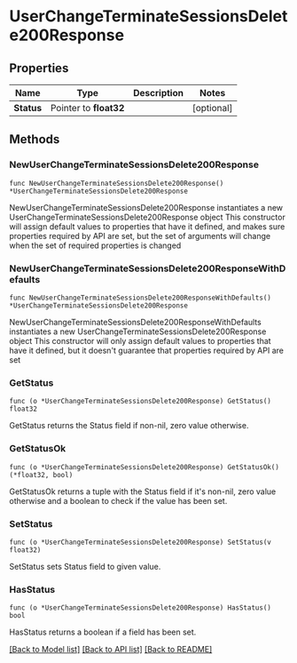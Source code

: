 # UserChangeTerminateSessionsDelete200Response

## Properties

Name | Type | Description | Notes
------------ | ------------- | ------------- | -------------
**Status** | Pointer to **float32** |  | [optional] 

## Methods

### NewUserChangeTerminateSessionsDelete200Response

`func NewUserChangeTerminateSessionsDelete200Response() *UserChangeTerminateSessionsDelete200Response`

NewUserChangeTerminateSessionsDelete200Response instantiates a new UserChangeTerminateSessionsDelete200Response object
This constructor will assign default values to properties that have it defined,
and makes sure properties required by API are set, but the set of arguments
will change when the set of required properties is changed

### NewUserChangeTerminateSessionsDelete200ResponseWithDefaults

`func NewUserChangeTerminateSessionsDelete200ResponseWithDefaults() *UserChangeTerminateSessionsDelete200Response`

NewUserChangeTerminateSessionsDelete200ResponseWithDefaults instantiates a new UserChangeTerminateSessionsDelete200Response object
This constructor will only assign default values to properties that have it defined,
but it doesn't guarantee that properties required by API are set

### GetStatus

`func (o *UserChangeTerminateSessionsDelete200Response) GetStatus() float32`

GetStatus returns the Status field if non-nil, zero value otherwise.

### GetStatusOk

`func (o *UserChangeTerminateSessionsDelete200Response) GetStatusOk() (*float32, bool)`

GetStatusOk returns a tuple with the Status field if it's non-nil, zero value otherwise
and a boolean to check if the value has been set.

### SetStatus

`func (o *UserChangeTerminateSessionsDelete200Response) SetStatus(v float32)`

SetStatus sets Status field to given value.

### HasStatus

`func (o *UserChangeTerminateSessionsDelete200Response) HasStatus() bool`

HasStatus returns a boolean if a field has been set.


[[Back to Model list]](../README.md#documentation-for-models) [[Back to API list]](../README.md#documentation-for-api-endpoints) [[Back to README]](../README.md)


